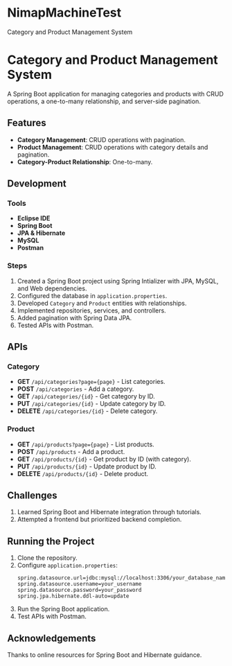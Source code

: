 # NimapMachineTest
Category and Product Management System
# Category and Product Management System

A Spring Boot application for managing categories and products with CRUD operations, a one-to-many relationship, and server-side pagination.

## Features

- **Category Management**: CRUD operations with pagination.
- **Product Management**: CRUD operations with category details and pagination.
- **Category-Product Relationship**: One-to-many.

## Development

### Tools
- **Eclipse IDE**
- **Spring Boot**
- **JPA & Hibernate**
- **MySQL**
- **Postman**

### Steps
1. Created a Spring Boot project using Spring Intializer with JPA, MySQL, and Web dependencies.
2. Configured the database in `application.properties`.
3. Developed `Category` and `Product` entities with relationships.
4. Implemented repositories, services, and controllers.
5. Added pagination with Spring Data JPA.
6. Tested APIs with Postman.

## APIs

### Category
- **GET** `/api/categories?page={page}` - List categories.
- **POST** `/api/categories` - Add a category.
- **GET** `/api/categories/{id}` - Get category by ID.
- **PUT** `/api/categories/{id}` - Update category by ID.
- **DELETE** `/api/categories/{id}` - Delete category.

### Product
- **GET** `/api/products?page={page}` - List products.
- **POST** `/api/products` - Add a product.
- **GET** `/api/products/{id}` - Get product by ID (with category).
- **PUT** `/api/products/{id}` - Update product by ID.
- **DELETE** `/api/products/{id}` - Delete product.

## Challenges

1. Learned Spring Boot and Hibernate integration through tutorials.
2. Attempted a frontend but prioritized backend completion.

## Running the Project

1. Clone the repository.
2. Configure `application.properties`:
   ```properties
   spring.datasource.url=jdbc:mysql://localhost:3306/your_database_name
   spring.datasource.username=your_username
   spring.datasource.password=your_password
   spring.jpa.hibernate.ddl-auto=update
   ```
3. Run the Spring Boot application.
4. Test APIs with Postman.

## Acknowledgements

Thanks to online resources for Spring Boot and Hibernate guidance.

